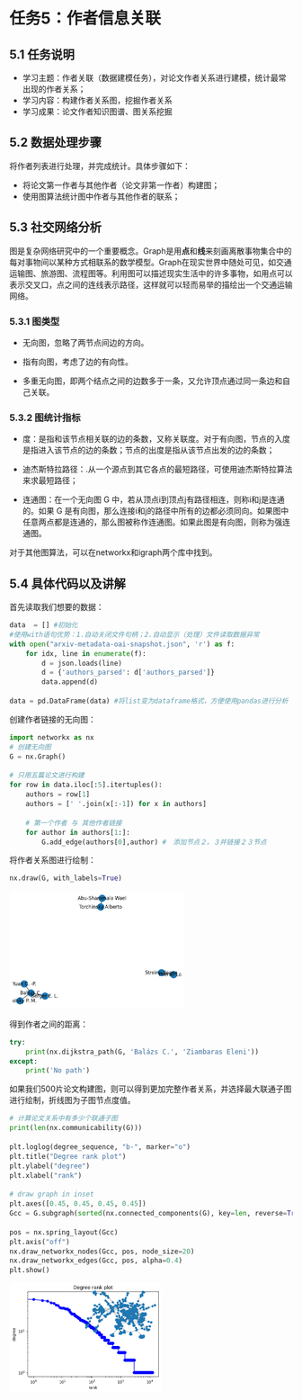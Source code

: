 # 任务5：作者信息关联

## 5.1 任务说明

- 学习主题：作者关联（数据建模任务），对论文作者关系进行建模，统计最常出现的作者关系；
- 学习内容：构建作者关系图，挖掘作者关系
- 学习成果：论文作者知识图谱、图关系挖掘

## 5.2 数据处理步骤

将作者列表进行处理，并完成统计。具体步骤如下：

- 将论文第一作者与其他作者（论文非第一作者）构建图；
- 使用图算法统计图中作者与其他作者的联系；

## 5.3 社交网络分析

图是复杂网络研究中的一个重要概念。Graph是用**点**和**线**来刻画离散事物集合中的每对事物间以某种方式相联系的数学模型。Graph在现实世界中随处可见，如交通运输图、旅游图、流程图等。利用图可以描述现实生活中的许多事物，如用点可以表示交叉口，点之间的连线表示路径，这样就可以轻而易举的描绘出一个交通运输网络。

### 5.3.1 图类型

- 无向图，忽略了两节点间边的方向。

- 指有向图，考虑了边的有向性。

- 多重无向图，即两个结点之间的边数多于一条，又允许顶点通过同一条边和自己关联。

### 5.3.2 图统计指标

- 度：是指和该节点相关联的边的条数，又称关联度。对于有向图，节点的入度 是指进入该节点的边的条数；节点的出度是指从该节点出发的边的条数；

- 迪杰斯特拉路径：.从一个源点到其它各点的最短路径，可使用迪杰斯特拉算法来求最短路径；

- 连通图：在一个无向图 G 中，若从顶点i到顶点j有路径相连，则称i和j是连通的。如果 G 是有向图，那么连接i和j的路径中所有的边都必须同向。如果图中任意两点都是连通的，那么图被称作连通图。如果此图是有向图，则称为强连通图。

对于其他图算法，可以在networkx和igraph两个库中找到。

## 5.4 具体代码以及讲解

首先读取我们想要的数据：

```python
data  = [] #初始化
#使用with语句优势：1.自动关闭文件句柄；2.自动显示（处理）文件读取数据异常
with open("arxiv-metadata-oai-snapshot.json", 'r') as f: 
    for idx, line in enumerate(f): 
        d = json.loads(line)
        d = {'authors_parsed': d['authors_parsed']}
        data.append(d)
        
data = pd.DataFrame(data) #将list变为dataframe格式，方便使用pandas进行分析
```

创建作者链接的无向图：

```python
import networkx as nx 
# 创建无向图
G = nx.Graph()

# 只用五篇论文进行构建
for row in data.iloc[:5].itertuples():
    authors = row[1]
    authors = [' '.join(x[:-1]) for x in authors]
    
    # 第一个作者 与 其他作者链接
    for author in authors[1:]:
        G.add_edge(authors[0],author) #　添加节点２，３并链接２３节点
```

将作者关系图进行绘制：

```python
nx.draw(G, with_labels=True)
```

<img src="img/task5_image1.png" alt="task5_image1" style="zoom:50%;"/>

得到作者之间的距离：

```python
try:
    print(nx.dijkstra_path(G, 'Balázs C.', 'Ziambaras Eleni'))
except:
    print('No path')
```

如果我们500片论文构建图，则可以得到更加完整作者关系，并选择最大联通子图进行绘制，折线图为子图节点度值。

```python
# 计算论文关系中有多少个联通子图
print(len(nx.communicability(G)))

plt.loglog(degree_sequence, "b-", marker="o")
plt.title("Degree rank plot")
plt.ylabel("degree")
plt.xlabel("rank")

# draw graph in inset
plt.axes([0.45, 0.45, 0.45, 0.45])
Gcc = G.subgraph(sorted(nx.connected_components(G), key=len, reverse=True)[0])

pos = nx.spring_layout(Gcc)
plt.axis("off")
nx.draw_networkx_nodes(Gcc, pos, node_size=20)
nx.draw_networkx_edges(Gcc, pos, alpha=0.4)
plt.show()
```

<img src="img/task5_image2.png" alt="task5_image2" style="zoom:50%;"/>
